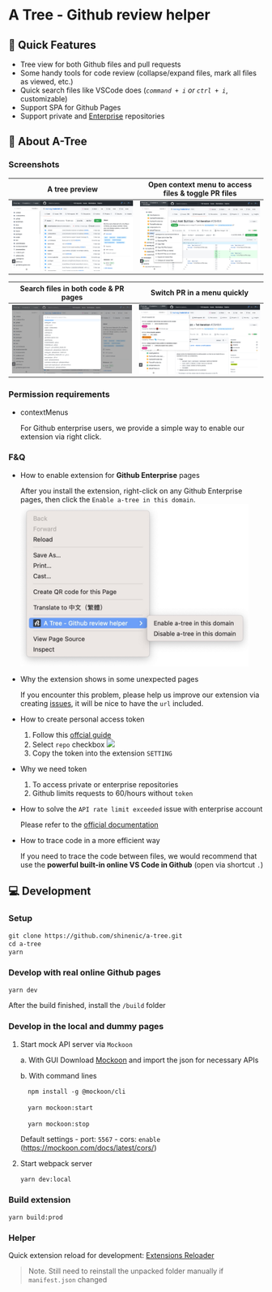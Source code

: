 # A Tree - Github review helper

## :rocket: Quick Features
- Tree view for both Github files and pull requests
- Some handy tools for code review (collapse/expand files, mark all files as viewed, etc.)
- Quick search files like VSCode does (*`command + i` or `ctrl + i`*, customizable)
- Support SPA for Github Pages
- Support private and [Enterprise](https://github.com/shinenic/a-tree#fq) repositories

## :memo: About A-Tree

### Screenshots
| A tree preview | Open context menu to access files & toggle PR files |
|-------------------------------------------|---------------------------------------------------|
| <img src="docs/screenshots/f-code.jpg" /> | <img src="docs/screenshots/f-context-menu.jpg" /> |

| Search files in both code & PR pages | Switch PR in a menu quickly |
|-------------------------------------------|---------------------------------------------------|
| <img src="docs/screenshots/f-file-search.jpg" /> | <img src="docs/screenshots/f-pull-menu.jpg" /> |                                  

### Permission requirements
- contextMenus

  For Github enterprise users, we provide a simple way to enable our extension via right click.


### F&Q

- How to enable extension for **Github Enterprise** pages

  After you install the extension, right-click on any Github Enterprise pages, then click the `Enable a-tree in this domain`.
  <img src="docs/screenshots/context-menu-enable-guide.jpg" width="450" />
  

- Why the extension shows in some unexpected pages

  If you encounter this problem, please help us improve our extension via creating [issues](https://github.com/shinenic/a-tree/issues/new/choose),
  it will be nice to have the `url` included.

- How to create personal access token
  
  1. Follow this [offcial guide](https://docs.github.com/en/github/authenticating-to-github/keeping-your-account-and-data-secure/creating-a-personal-access-token)
  2. Select `repo` checkbox
     ![](https://i.imgur.com/T1NqD4u.png)
  3. Copy the token into the extension `SETTING`


- Why we need token
  
  1. To access private or enterprise repositories
  2. Github limits requests to 60/hours without `token`


- How to solve the `API rate limit exceeded` issue with enterprise account

  Please refer to the [official documentation](https://docs.github.com/en/authentication/authenticating-with-saml-single-sign-on)


- How to trace code in a more efficient way
  
  If you need to trace the code between files, we would recommend that use the **powerful built-in online VS Code in Github** (open via shortcut `.`)



## :computer: Development

### Setup
```shell=
git clone https://github.com/shinenic/a-tree.git
cd a-tree
yarn
```

### Develop with real online Github pages
```shell=
yarn dev
```
After the build finished, install the `/build` folder


### Develop in the local and dummy pages
1. Start mock API server via `Mockoon`

    a. With GUI
      Download [Mockoon](https://mockoon.com) and import the json for necessary APIs

    b. With command lines
      ```shell
        npm install -g @mockoon/cli

        yarn mockoon:start

        yarn mockoon:stop
      ```
      Default settings
        - port: `5567`
        - cors: `enable` (https://mockoon.com/docs/latest/cors/)

2. Start webpack server
    ```shell=
    yarn dev:local
    ```


### Build extension
```shell=
yarn build:prod
```

### Helper

Quick extension reload for development: [Extensions Reloader](https://chrome.google.com/webstore/detail/extensions-reloader/fimgfedafeadlieiabdeeaodndnlbhid)
> Note. Still need to reinstall the unpacked folder manually if `manifest.json` changed
